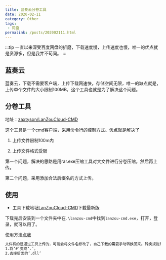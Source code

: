 ```yaml
---
title: 蓝奏云分卷工具
date: 2020-02-11
category: Other
tags:
 - 网盘
permalink: /posts/202002111.html
---
```


:::tip
一直以来深受百度网盘的折磨，下载速度慢，上传速度也慢，唯一的优点就是资源多，但是我并不苟同。
:::

<!-- more -->

## 蓝奏云

蓝奏云，下载不需要客户端，上传下载网速快，存储空间无限，唯一的缺点就是，上传单个文件的大小限制100MB，这个工具也就是为了解决这个问题。

## 分卷工具

地址：[zaxtyson/LanZouCloud-CMD](https://github.com/zaxtyson/LanZouCloud-CMD)

这个工具是一个cmd客户端，采用命令行的控制方式。优点就是解决了

1. 上传文件限制100m内

2. 上传文件格式受限

第一个问题，解决的思路是用rar.exe压缩工具对大文件进行分卷压缩，然后再上传。

第二个问题，采用添加合法后缀名的方式上传。

## 使用

+ 工具下载地址[LanZouCloud-CMD](https://www.lanzous.com/b0f14h1od)下载最新版

下载完后安装到一个文件夹中在`.\lanzou-cmd`中找到`lanzou-cmd.exe`，打开，登录，就可以用了。

使用方法[点我](https://github.com/zaxtyson/LanZouCloud-CMD/wiki)

```md
文件有的是通过工具上传的，可能会将文件名修改了，自己下载的需要手动转换回来。转换规则是：
1.将‘#’变成‘.’，
2.去掉后面的‘.dll’
```


